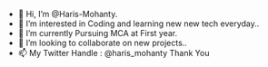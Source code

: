 - 👋 Hi, I’m @Haris-Mohanty.
- 👀 I’m interested in Coding and learning new new tech everyday..
- 🌱 I’m currently Pursuing MCA at First year.
- 💞️ I’m looking to collaborate on new projects..
- 📫 My Twitter Handle : @haris_mohanty
             Thank You  

<!---
Haris-Mohanty/Haris-Mohanty is a ✨ special ✨ repository because its `README.md` (this file) appears on your GitHub profile.
You can click the Prev iew link to take a look at your changes.
--->

